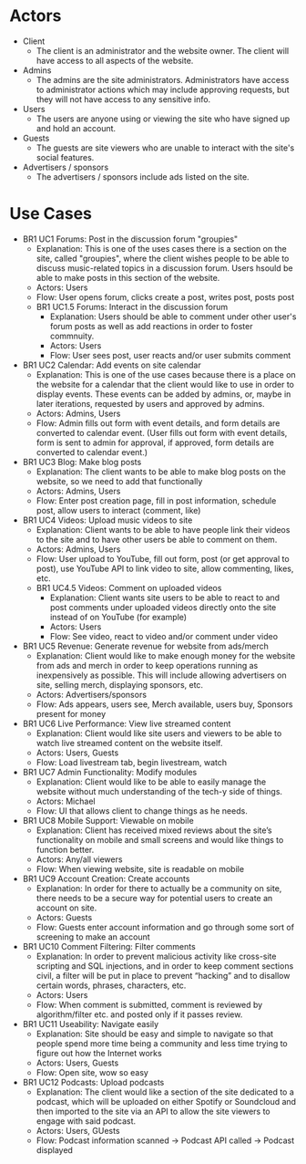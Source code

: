 # Actors
- Client
  - The client is an administrator and the website owner. The client will have access to all aspects of the website.
- Admins
  - The admins are the site administrators. Administrators have access to administrator actions which may include approving requests, but they will not have access to any sensitive info.
- Users
  - The users are anyone using or viewing the site who have signed up and hold an account.
- Guests
  - The guests are site viewers who are unable to interact with the site's social features.
- Advertisers / sponsors
  - The advertisers / sponsors include ads listed on the site.
# Use Cases
- BR1 UC1 Forums: Post in the discussion forum "groupies"
  - Explanation: This is one of the uses cases there is a section on the site, called "groupies", where the client wishes people to be able to discuss music-related topics in a discussion forum. Users hsould be able to make posts in this section of the website.
  - Actors: Users
  - Flow: User opens forum, clicks create a post, writes post, posts post
  - BR1 UC1.5 Forums: Interact in the discussion forum
    - Explanation: Users should be able to comment under other user's forum posts as well as add reactions in order to foster commnuity.
    - Actors: Users
    - Flow: User sees post, user reacts and/or user submits comment
- BR1 UC2 Calendar: Add events on site calendar
  - Explanation: This is one of the use cases because there is a place on the website for a calendar that the client would like to use in order to display events. These events can be added by admins, or, maybe in later iterations, requested by users and approved by admins.
  - Actors: Admins, Users
  - Flow: Admin fills out form with event details, and form details are converted to calendar event. (User fills out form with event details, form is sent to admin for approval, if approved, form details are converted to calendar event.)
- BR1 UC3 Blog: Make blog posts
  - Explanation: The client wants to be able to make blog posts on the website, so we need to add that functionally
  - Actors: Admins, Users
  - Flow: Enter post creation page, fill in post information, schedule post, allow users to interact (comment, like)
- BR1 UC4 Videos: Upload music videos to site
  - Explanation: Client wants to be able to have people link their videos to the site and to have other users be able to comment on them.
  - Actors: Admins, Users
  - Flow: User upload to YouTube, fill out form, post (or get approval to post), use YouTube API to link video to site, allow commenting, likes, etc.
  - BR1 UC4.5 Videos: Comment on uploaded videos
    - Explanation: Client wants site users to be able to react to and post comments under uploaded videos directly onto the site instead of on YouTube (for example)
    - Actors: Users
    - Flow: See video, react to video and/or comment under video
- BR1 UC5 Revenue: Generate revenue for website from ads/merch
  - Explanation: Client would like to make enough money for the website from ads and merch in order to keep operations running as inexpensively as possible. This will include allowing advertisers on site, selling merch, displaying sponsors, etc.
  - Actors: Advertisers/sponsors
  - Flow: Ads appears, users see, Merch available, users buy, Sponsors present for money
- BR1 UC6 Live Performance: View live streamed content
  - Explanation: Client would like site users and viewers to be able to watch live streamed content on the website itself.
  - Actors: Users, Guests
  - Flow: Load livestream tab, begin livestream, watch
- BR1 UC7 Admin Functionality: Modify modules
  - Explanation: Client would like to be able to easily manage the website without much understanding of the tech-y side of things.
  - Actors: Michael
  - Flow: UI that allows client to change things as he needs.
- BR1 UC8 Mobile Support: Viewable on mobile
  - Explanation: Client has received mixed reviews about the site’s functionality on mobile and small screens and would like things to function better.
  - Actors: Any/all viewers
  - Flow: When viewing website, site is readable on mobile
- BR1 UC9 Account Creation: Create accounts
  - Explanation: In order for there to actually be a community on site, there needs to be a secure way for potential users to create an account on site. 
  - Actors: Guests
  - Flow: Guests enter account information and go through some sort of screening to make an account
- BR1 UC10 Comment Filtering: Filter comments
  - Explanation: In order to prevent malicious activity like cross-site scripting and SQL injections, and in order to keep comment sections civil, a filter will be put in place to prevent “hacking” and to disallow certain words, phrases, characters, etc.
  - Actors: Users
  - Flow: When comment is submitted, comment is reviewed by algorithm/filter etc. and posted only if it passes review.
- BR1 UC11 Useability: Navigate easily
  - Explanation: Site should be easy and simple to navigate so that people spend more time being a community and less time trying to figure out how the Internet works
  - Actors: Users, Guests
  - Flow: Open site, wow so easy
- BR1 UC12 Podcasts: Upload podcasts
  - Explanation: The client would like a section of the site dedicated to a podcast, which will be uploaded on either Spotify or Soundcloud and then imported to the site via an API to allow the site viewers to engage with said podcast.
  - Actors: Users, GUests
  - Flow: Podcast information scanned -> Podcast API called -> Podcast displayed
